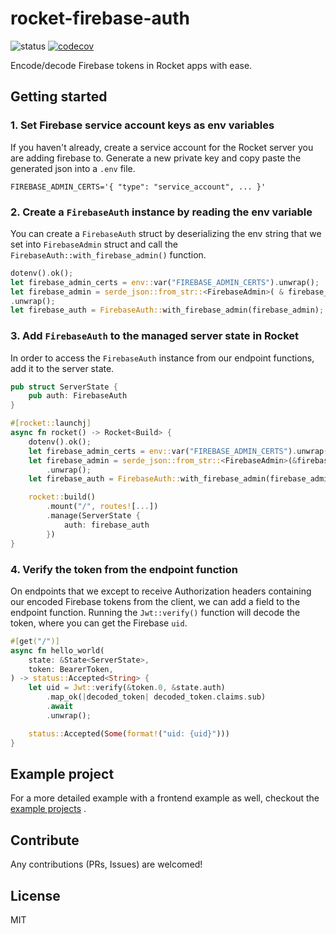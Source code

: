 # rocket-firebase-auth

![status](https://github.com/Drpoppyseed/rocket-firebase-auth/actions/workflows/ci.yml/badge.svg)
[![codecov](https://img.shields.io/codecov/c/github/DrPoppyseed/rocket-firebase-auth)](https://codecov.io/gh/DrPoppyseed/rocket-firebase-auth)

Encode/decode Firebase tokens in Rocket apps with ease.

## Getting started

### 1. Set Firebase service account keys as env variables

If you haven't already, create a service account for the Rocket server you are
adding firebase to. Generate a new private key and copy paste the generated json
into a `.env` file.

```dotenv
FIREBASE_ADMIN_CERTS='{ "type": "service_account", ... }'
```

### 2. Create a `FirebaseAuth` instance by reading the env variable

You can create a `FirebaseAuth` struct by deserializing the env string that we set
into `FirebaseAdmin` struct and call the `FirebaseAuth::with_firebase_admin()`
function.

```rust
dotenv().ok();
let firebase_admin_certs = env::var("FIREBASE_ADMIN_CERTS").unwrap();
let firebase_admin = serde_json::from_str::<FirebaseAdmin>( & firebase_admin_certs)
.unwrap();
let firebase_auth = FirebaseAuth::with_firebase_admin(firebase_admin);
```

### 3. Add `FirebaseAuth` to the managed server state in Rocket

In order to access the `FirebaseAuth` instance from our endpoint functions, add
it to the server state.

```rust
pub struct ServerState {
    pub auth: FirebaseAuth
}

#[rocket::launchj]
async fn rocket() -> Rocket<Build> {
    dotenv().ok();
    let firebase_admin_certs = env::var("FIREBASE_ADMIN_CERTS").unwrap();
    let firebase_admin = serde_json::from_str::<FirebaseAdmin>(&firebase_admin_certs)
        .unwrap();
    let firebase_auth = FirebaseAuth::with_firebase_admin(firebase_admin);

    rocket::build()
        .mount("/", routes![...])
        .manage(ServerState {
            auth: firebase_auth
        })
}
```

### 4. Verify the token from the endpoint function

On endpoints that we except to receive Authorization headers containing our encoded
Firebase tokens from the client, we can add a field to the endpoint function.
Running the `Jwt::verify()` function will decode the token, where you can get the
Firebase `uid`.

```rust
#[get("/")]
async fn hello_world(
    state: &State<ServerState>,
    token: BearerToken,
) -> status::Accepted<String> {
    let uid = Jwt::verify(&token.0, &state.auth)
        .map_ok(|decoded_token| decoded_token.claims.sub)
        .await
        .unwrap();

    status::Accepted(Some(format!("uid: {uid}")))
}
```

## Example project

For a more detailed example with a frontend example as well, checkout the [example
projects](https://github.com/DrPoppyseed/rocket-firebase-auth/tree/main/examples/react-rocket-example)
.

## Contribute

Any contributions (PRs, Issues) are welcomed!

## License

MIT